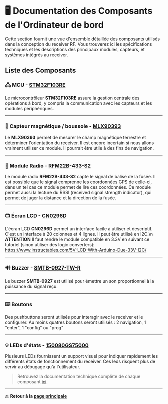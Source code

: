 # 🖥️ **Documentation des Composants de l'Ordinateur de bord**

Cette section fournit une vue d'ensemble détaillée des composants utilisés dans la conception du receiver RF. Vous trouverez ici les spécifications techniques et les descriptions des principaux modules, capteurs, et systèmes intégrés au receiver.

## **Liste des Composants**

### 🖧 **MCU - [STM32F103RE](./Composantes/stm32f103re.pdf)**

Le microcontrôleur **STM32F103RE** assure la gestion centrale des opérations à bord, y compris la communication avec les capteurs et les modules périphériques.

---

### 🧭 **Capteur magnétique / boussole - [MLX90393](./Composantes/MLX90393.PDF)**

Le **MLX90393** permet de mesurer le champ magnétique terrestre et déterminer l'orientation du receiver. Il est encore incertain si nous allons vraiment utiliser ce module. Il pourrait être utile à des fins de navigation.

---

### 📶 **Module Radio - [RFM22B-433-S2](./Composantes/RFM22B-S2.pdf)**

Le module radio **RFM22B-433-S2** capte le signal de balise de la fusée. Il est possible que le signal comprenne les coordonnées GPS de celle-ci, dans un tel cas ce module permet de lire ces coordonnées. Ce module permet aussi la lecture du RSSI (received signal strength indicator), qui permet de juger la distance et la direction de la fusée.

---

### 📺 **Écran LCD - [CN0296D](./Composantes/CN026D.pdf)**

L'écran LCD **CN0296D** permet un interface facile à utiliser et descriptif. C'est un interface à 20 colonnes et 4 lignes. Il peut être utilisé en I2C.\n **ATTENTION** Il faut rendre le module compatible en 3.3V en suivant ce tutoriel (sinon utiliser des logic converters):
https://www.instructables.com/5V-LCD-With-Arduino-Due-33V-I2C/

---

### 🔊 **Buzzer - [SMTB-0927-TW-R](./Composantes/SMTB-0927-TW-R.pdf)**

Le buzzer **SMTB-0927** est utilisé pour émettre un son proportionnel à la puissance du signal reçu.

---

### ⌨️ **Boutons**

Des pushbuttons seront utilisés pour interagir avec le receiver et le configurer. Au moins quatres boutons seront utilisés : 2 navigation, 1 "enter", 1 "config" ou "prog"

---

### 💡 **LEDs d'états - [150080GS75000](./Composantes/150080GS75000.pdf)**

Plusieurs LEDs fournissent un support visuel pour indiquer rapidement les différents états de fonctionnement du receiver. Ces leds risquent plus de servir au débugage qu'à l'utilisateur.

> Retrouvez la documentation technique complète de chaque composant [ici](./Composantes/).

---

🔙 **Retour à la [page principale](../../README.md)**
